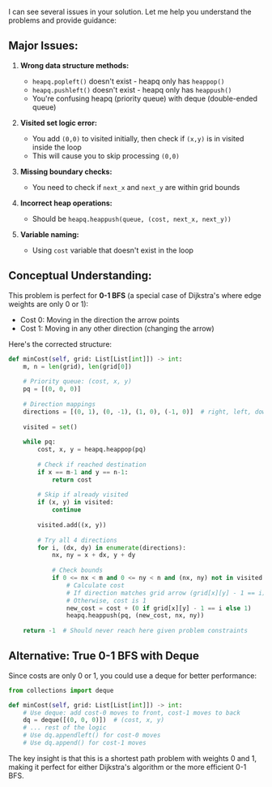 I can see several issues in your solution. Let me help you understand the problems and provide guidance:

## Major Issues:

1. **Wrong data structure methods:**
   - `heapq.popleft()` doesn't exist - heapq only has `heappop()`
   - `heapq.pushleft()` doesn't exist - heapq only has `heappush()`
   - You're confusing heapq (priority queue) with deque (double-ended queue)

2. **Visited set logic error:**
   - You add `(0,0)` to visited initially, then check if `(x,y)` is in visited inside the loop
   - This will cause you to skip processing `(0,0)`

3. **Missing boundary checks:**
   - You need to check if `next_x` and `next_y` are within grid bounds

4. **Incorrect heap operations:**
   - Should be `heapq.heappush(queue, (cost, next_x, next_y))`

5. **Variable naming:**
   - Using `cost` variable that doesn't exist in the loop

## Conceptual Understanding:

This problem is perfect for **0-1 BFS** (a special case of Dijkstra's where edge weights are only 0 or 1):
- Cost 0: Moving in the direction the arrow points
- Cost 1: Moving in any other direction (changing the arrow)

Here's the corrected structure:

```python
def minCost(self, grid: List[List[int]]) -> int:
    m, n = len(grid), len(grid[0])
    
    # Priority queue: (cost, x, y)
    pq = [(0, 0, 0)]
    
    # Direction mappings
    directions = [(0, 1), (0, -1), (1, 0), (-1, 0)]  # right, left, down, up
    
    visited = set()
    
    while pq:
        cost, x, y = heapq.heappop(pq)
        
        # Check if reached destination
        if x == m-1 and y == n-1:
            return cost
            
        # Skip if already visited
        if (x, y) in visited:
            continue
            
        visited.add((x, y))
        
        # Try all 4 directions
        for i, (dx, dy) in enumerate(directions):
            nx, ny = x + dx, y + dy
            
            # Check bounds
            if 0 <= nx < m and 0 <= ny < n and (nx, ny) not in visited:
                # Calculate cost
                # If direction matches grid arrow (grid[x][y] - 1 == i), cost is 0
                # Otherwise, cost is 1
                new_cost = cost + (0 if grid[x][y] - 1 == i else 1)
                heapq.heappush(pq, (new_cost, nx, ny))
    
    return -1  # Should never reach here given problem constraints
```

## Alternative: True 0-1 BFS with Deque

Since costs are only 0 or 1, you could use a deque for better performance:

```python
from collections import deque

def minCost(self, grid: List[List[int]]) -> int:
    # Use deque: add cost-0 moves to front, cost-1 moves to back
    dq = deque([(0, 0, 0)])  # (cost, x, y)
    # ... rest of the logic
    # Use dq.appendleft() for cost-0 moves
    # Use dq.append() for cost-1 moves
```

The key insight is that this is a shortest path problem with weights 0 and 1, making it perfect for either Dijkstra's algorithm or the more efficient 0-1 BFS.